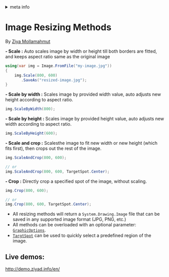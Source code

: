 <!-- meta tags details, will be assigned to meta tags inside header by js -->
<div id="meta-info">
<details><summary>meta info</summary>

> * Title: <i id="md-title">LazZiya.ImageResize - Resizing Methods</i>
> * Keywords: <i id="md-keywords">asp.net-core, image, resize, crop, scale, text watermark, animated, gif</i>
> * Description: <i id="md-description">Image resizing tool for .Net applications to resize images and add text/image watermark, Supports most common image types including animated gif.</i>
> * Author: <i id="md-author">Ziya Mollamahmut</i>
> * Date: <i id="md-date">10-Feb-2021</i>
> * Image: <i id="md-image">https://github.com/LazZiya/Docs/raw/master/LazZiya.ImageResize/v3.0/images/lazziya-imageresize-logo.png</i>
> * Image-alt: <i id="md-image-alt">LazZiya.ImageResize Logo</i>
> * Version: <i id="md-version">v3.0</i>

</details>
</div>

# Image Resizing Methods

By [Ziya Mollamahmut](https://github.com/LazZiya)

**- Scale :**
Auto scales image by width or height till both borders are fitted, and keeps aspect ratio same as the original image
````csharp 
using(var img = Image.FromFile("my-image.jpg"))
{
    img.Scale(800, 600)
       .SaveAs("resized-image.jpg");
}
````

**- Scale by width :**
Scales image by provided width value, auto adjusts new height according to aspect ratio.
````csharp
img.ScaleByWidth(800);
````

**- Scale by height :**
Scales image by provided height value, auto adjusts new width according to aspect ratio.
````csharp
img.ScaleByHeight(600);
````

**- Scale and crop :**
Scalesthe image to fit new width or new height (which fits first), then crops out the rest of the image.
````csharp
img.ScaleAndCrop(800, 600);

// or
img.ScaleAndCrop(800, 600, TargetSpot.Center);
````

**- Crop :**
Directly crop a specified spot of the image, without scaling.
````csharp 
img.Crop(800, 600);

// or
img.Crop(800, 600, TargetSpot.Center);
````


- All resizing methods will return a `System.Drawing.Image` file that can be saved in any supported image format (JPG, PNG, etc.)
- All methods can be overloaded with an optional parameter: [`GraphicOptions`][1].
- [`TargtSpot`][2] can be used to quickly select a predefined region of the image.

## Live demos:
http://demo.ziyad.info/en/

[1]:https://github.com/LazZiya/ImageResize/blob/master/LazZiya.ImageResize/GraphicOptions.cs
[2]:https://github.com/LazZiya/ImageResize/blob/master/LazZiya.ImageResize/TargetSpot.cs